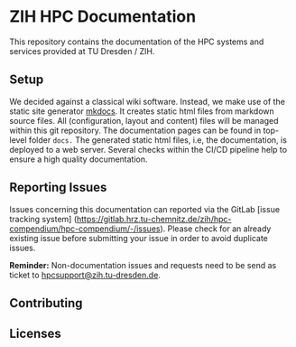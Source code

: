 # ZIH HPC Documentation

This repository contains the documentation of the HPC systems and services provided at TU Dresden /
ZIH.

## Setup

We decided against a classical wiki software. Instead, we make use of the static site generator
[mkdocs](https://www.mkdocs.org/). It creates static html files from markdown source files. All
(configuration, layout and content) files will be managed within this git repository. The
documentation pages can be found in top-level folder `docs.` The generated static html files, i.e,
the documentation, is deployed to a web server. Several checks within the CI/CD pipeline help to
ensure a high quality documentation.

## Reporting Issues

Issues concerning this documentation can reported via the GitLab [issue tracking system]
(https://gitlab.hrz.tu-chemnitz.de/zih/hpc-compendium/hpc-compendium/-/issues). Please check for an
already existing issue before submitting your issue in order to avoid duplicate issues.

**Reminder:** Non-documentation issues and requests need to be send as ticket to
[hpcsupport@zih.tu-dresden.de](mailto:hpcsupport@zih.tu-dresden.de).

## Contributing


## Licenses



